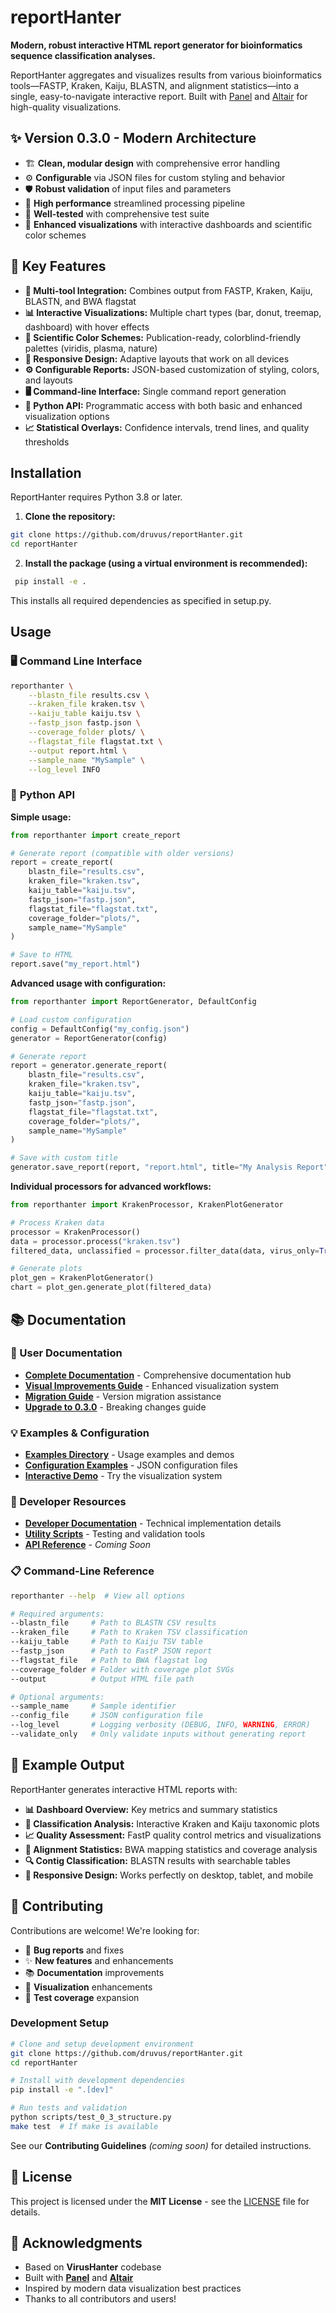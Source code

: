 # reportHanter

**Modern, robust interactive HTML report generator for bioinformatics sequence classification analyses.**

ReportHanter aggregates and visualizes results from various bioinformatics tools—FASTP, Kraken, Kaiju, BLASTN, and alignment statistics—into a single, easy-to-navigate interactive report. Built with [Panel](https://panel.holoviz.org/) and [Altair](https://altair-viz.github.io/) for high-quality visualizations.

## ✨ **Version 0.3.0 - Modern Architecture**
- 🏗️ **Clean, modular design** with comprehensive error handling
- ⚙️ **Configurable** via JSON files for custom styling and behavior  
- 🛡️ **Robust validation** of input files and parameters
- 🚀 **High performance** streamlined processing pipeline
- 🧪 **Well-tested** with comprehensive test suite
- 🎨 **Enhanced visualizations** with interactive dashboards and scientific color schemes

## 🎯 **Key Features**

- **🔬 Multi-tool Integration:** Combines output from FASTP, Kraken, Kaiju, BLASTN, and BWA flagstat
- **📊 Interactive Visualizations:** Multiple chart types (bar, donut, treemap, dashboard) with hover effects
- **🎨 Scientific Color Schemes:** Publication-ready, colorblind-friendly palettes (viridis, plasma, nature)
- **📱 Responsive Design:** Adaptive layouts that work on all devices
- **⚙️ Configurable Reports:** JSON-based customization of styling, colors, and layouts
- **🖥️ Command-line Interface:** Single command report generation
- **🐍 Python API:** Programmatic access with both basic and enhanced visualization options
- **📈 Statistical Overlays:** Confidence intervals, trend lines, and quality thresholds

## Installation

ReportHanter requires Python 3.8 or later.

1. **Clone the repository:**

```bash
git clone https://github.com/druvus/reportHanter.git
cd reportHanter
```

2.	**Install the package (using a virtual environment is recommended):**

   ```bash
    pip install -e .
   ```
This installs all required dependencies as specified in setup.py.

## Usage

### 🖥️ **Command Line Interface**

```bash
reporthanter \
    --blastn_file results.csv \
    --kraken_file kraken.tsv \
    --kaiju_table kaiju.tsv \
    --fastp_json fastp.json \
    --coverage_folder plots/ \
    --flagstat_file flagstat.txt \
    --output report.html \
    --sample_name "MySample" \
    --log_level INFO
```

### 🐍 **Python API**

**Simple usage:**
```python
from reporthanter import create_report

# Generate report (compatible with older versions)
report = create_report(
    blastn_file="results.csv",
    kraken_file="kraken.tsv", 
    kaiju_table="kaiju.tsv",
    fastp_json="fastp.json",
    flagstat_file="flagstat.txt",
    coverage_folder="plots/",
    sample_name="MySample"
)

# Save to HTML
report.save("my_report.html")
```

**Advanced usage with configuration:**
```python
from reporthanter import ReportGenerator, DefaultConfig

# Load custom configuration
config = DefaultConfig("my_config.json")
generator = ReportGenerator(config)

# Generate report
report = generator.generate_report(
    blastn_file="results.csv",
    kraken_file="kraken.tsv",
    kaiju_table="kaiju.tsv", 
    fastp_json="fastp.json",
    flagstat_file="flagstat.txt",
    coverage_folder="plots/",
    sample_name="MySample"
)

# Save with custom title
generator.save_report(report, "report.html", title="My Analysis Report")
```

**Individual processors for advanced workflows:**
```python
from reporthanter import KrakenProcessor, KrakenPlotGenerator

# Process Kraken data
processor = KrakenProcessor()
data = processor.process("kraken.tsv")
filtered_data, unclassified = processor.filter_data(data, virus_only=True)

# Generate plots
plot_gen = KrakenPlotGenerator()
chart = plot_gen.generate_plot(filtered_data)
```

## 📚 **Documentation**

### **📖 User Documentation**
- **[Complete Documentation](docs/README.md)** - Comprehensive documentation hub
- **[Visual Improvements Guide](docs/user-guide/VISUAL_IMPROVEMENTS_GUIDE.md)** - Enhanced visualization system
- **[Migration Guide](docs/user-guide/MIGRATION_GUIDE.md)** - Version migration assistance
- **[Upgrade to 0.3.0](docs/user-guide/UPGRADE_TO_0.3.0.md)** - Breaking changes guide

### **💡 Examples & Configuration**
- **[Examples Directory](examples/README.md)** - Usage examples and demos
- **[Configuration Examples](examples/configurations/README.md)** - JSON configuration files
- **[Interactive Demo](examples/demos/enhanced_visualization_demo.py)** - Try the visualization system

### **🔧 Developer Resources**
- **[Developer Documentation](docs/developer/)** - Technical implementation details
- **[Utility Scripts](scripts/README.md)** - Testing and validation tools
- **[API Reference](docs/api/)** - *Coming Soon*

### **📋 Command-Line Reference**
```bash
reporthanter --help  # View all options

# Required arguments:
--blastn_file     # Path to BLASTN CSV results
--kraken_file     # Path to Kraken TSV classification  
--kaiju_table     # Path to Kaiju TSV table
--fastp_json      # Path to FastP JSON report
--flagstat_file   # Path to BWA flagstat log
--coverage_folder # Folder with coverage plot SVGs
--output          # Output HTML file path

# Optional arguments:
--sample_name     # Sample identifier
--config_file     # JSON configuration file
--log_level       # Logging verbosity (DEBUG, INFO, WARNING, ERROR)
--validate_only   # Only validate inputs without generating report
```

## 🎯 **Example Output**

ReportHanter generates interactive HTML reports with:
- **📊 Dashboard Overview:** Key metrics and summary statistics
- **🧬 Classification Analysis:** Interactive Kraken and Kaiju taxonomic plots
- **📈 Quality Assessment:** FastP quality control metrics and visualizations  
- **🎯 Alignment Statistics:** BWA mapping statistics and coverage analysis
- **🔍 Contig Classification:** BLASTN results with searchable tables
- **📱 Responsive Design:** Works perfectly on desktop, tablet, and mobile

## 🤝 **Contributing**

Contributions are welcome! We're looking for:
- 🐛 **Bug reports** and fixes
- ✨ **New features** and enhancements  
- 📚 **Documentation** improvements
- 🎨 **Visualization** enhancements
- 🧪 **Test coverage** expansion

### **Development Setup**
```bash
# Clone and setup development environment
git clone https://github.com/druvus/reportHanter.git
cd reportHanter

# Install with development dependencies
pip install -e ".[dev]"

# Run tests and validation
python scripts/test_0_3_structure.py
make test  # If make is available
```

See our **Contributing Guidelines** *(coming soon)* for detailed instructions.

## 📄 **License**

This project is licensed under the **MIT License** - see the [LICENSE](LICENSE) file for details.

## 🙏 **Acknowledgments**

- Based on **VirusHanter** codebase
- Built with **[Panel](https://panel.holoviz.org/)** and **[Altair](https://altair-viz.github.io/)**
- Inspired by modern data visualization best practices
- Thanks to all contributors and users! 

